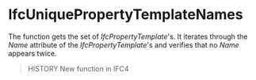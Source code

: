 # IfcUniquePropertyTemplateNames

The function gets the set of _IfcPropertyTemplate_'s. It iterates through the _Name_ attribute of the _IfcPropertyTemplate_'s<!-- end of definition -->
and verifies that no _Name_ appears twice.
> HISTORY New function in IFC4
